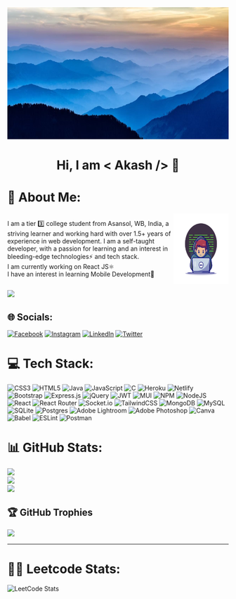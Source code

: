 <img width="100%" height="300px" src="https://github.com/memukherjee/memukherjee/blob/main/images/bg-cover.jpg" alt="cover" />

# **<center>Hi, I am < Akash /> 👋</center>**
# 💫 About Me:
<div style="display:flex;">
<p>I am a tier 3️⃣ college student from Asansol, WB, India, a striving learner and working hard with over 1.5+ years of experience in web development. I am a self-taught developer, with a passion for learning and an interest in bleeding-edge technologies⚡ and tech stack.<br>I am currently working on React JS⚛️<br>I have an interest in learning Mobile Development📱</p>
<img width="25%" align="right" alt="Coder" src="https://github.com/memukherjee/memukherjee/blob/main/images/coder.png" />
</div>


[![](https://visitcount.itsvg.in/api?id=memukherjee&icon=5&color=6)](https://visitcount.itsvg.in)
## 🌐 Socials:
[![Facebook](https://img.shields.io/badge/Facebook-%231877F2.svg?logo=Facebook&logoColor=white)](https://facebook.com/memukherjeee) [![Instagram](https://img.shields.io/badge/Instagram-%23E4405F.svg?logo=Instagram&logoColor=white)](https://instagram.com/memukherjee) [![LinkedIn](https://img.shields.io/badge/LinkedIn-%230077B5.svg?logo=linkedin&logoColor=white)](https://linkedin.com/in/memukherjee) [![Twitter](https://img.shields.io/badge/Twitter-%231DA1F2.svg?logo=Twitter&logoColor=white)](https://twitter.com/memukherjeee) 


# 💻 Tech Stack:
![CSS3](https://img.shields.io/badge/css3-%231572B6.svg?style=for-the-badge&logo=css3&logoColor=white) ![HTML5](https://img.shields.io/badge/html5-%23E34F26.svg?style=for-the-badge&logo=html5&logoColor=white) ![Java](https://img.shields.io/badge/java-%23ED8B00.svg?style=for-the-badge&logo=java&logoColor=white) ![JavaScript](https://img.shields.io/badge/javascript-%23323330.svg?style=for-the-badge&logo=javascript&logoColor=%23F7DF1E) ![C](https://img.shields.io/badge/c-%2300599C.svg?style=for-the-badge&logo=c&logoColor=white) ![Heroku](https://img.shields.io/badge/heroku-%23430098.svg?style=for-the-badge&logo=heroku&logoColor=white) ![Netlify](https://img.shields.io/badge/netlify-%23000000.svg?style=for-the-badge&logo=netlify&logoColor=#00C7B7) ![Bootstrap](https://img.shields.io/badge/bootstrap-%23563D7C.svg?style=for-the-badge&logo=bootstrap&logoColor=white) ![Express.js](https://img.shields.io/badge/express.js-%23404d59.svg?style=for-the-badge&logo=express&logoColor=%2361DAFB) ![jQuery](https://img.shields.io/badge/jquery-%230769AD.svg?style=for-the-badge&logo=jquery&logoColor=white) ![JWT](https://img.shields.io/badge/JWT-black?style=for-the-badge&logo=JSON%20web%20tokens) ![MUI](https://img.shields.io/badge/MUI-%230081CB.svg?style=for-the-badge&logo=material-ui&logoColor=white) ![NPM](https://img.shields.io/badge/NPM-%23000000.svg?style=for-the-badge&logo=npm&logoColor=white) ![NodeJS](https://img.shields.io/badge/node.js-6DA55F?style=for-the-badge&logo=node.js&logoColor=white) ![React](https://img.shields.io/badge/react-%2320232a.svg?style=for-the-badge&logo=react&logoColor=%2361DAFB) ![React Router](https://img.shields.io/badge/React_Router-CA4245?style=for-the-badge&logo=react-router&logoColor=white) ![Socket.io](https://img.shields.io/badge/Socket.io-black?style=for-the-badge&logo=socket.io&badgeColor=010101) ![TailwindCSS](https://img.shields.io/badge/tailwindcss-%2338B2AC.svg?style=for-the-badge&logo=tailwind-css&logoColor=white) ![MongoDB](https://img.shields.io/badge/MongoDB-%234ea94b.svg?style=for-the-badge&logo=mongodb&logoColor=white) ![MySQL](https://img.shields.io/badge/mysql-%2300f.svg?style=for-the-badge&logo=mysql&logoColor=white) ![SQLite](https://img.shields.io/badge/sqlite-%2307405e.svg?style=for-the-badge&logo=sqlite&logoColor=white) ![Postgres](https://img.shields.io/badge/postgres-%23316192.svg?style=for-the-badge&logo=postgresql&logoColor=white) ![Adobe Lightroom](https://img.shields.io/badge/Adobe%20Lightroom-31A8FF.svg?style=for-the-badge&logo=Adobe%20Lightroom&logoColor=white) ![Adobe Photoshop](https://img.shields.io/badge/adobephotoshop-%2331A8FF.svg?style=for-the-badge&logo=adobephotoshop&logoColor=white) ![Canva](https://img.shields.io/badge/Canva-%2300C4CC.svg?style=for-the-badge&logo=Canva&logoColor=white) ![Babel](https://img.shields.io/badge/Babel-F9DC3e?style=for-the-badge&logo=babel&logoColor=black) ![ESLint](https://img.shields.io/badge/ESLint-4B3263?style=for-the-badge&logo=eslint&logoColor=white) ![Postman](https://img.shields.io/badge/Postman-FF6C37?style=for-the-badge&logo=postman&logoColor=white)
# 📊 GitHub Stats:
![](https://github-readme-stats.vercel.app/api?username=memukherjee&theme=nightowl&hide_border=false&include_all_commits=true&count_private=false)<br/>
![](https://github-readme-streak-stats.herokuapp.com/?user=memukherjee&theme=nightowl&hide_border=false)<br/>
![](https://github-readme-stats.vercel.app/api/top-langs/?username=memukherjee&theme=nightowl&hide_border=false&include_all_commits=true&count_private=false&layout=compact)

## 🏆 GitHub Trophies
![](https://github-profile-trophy.vercel.app/?username=memukherjee&theme=onedark&no-frame=false&no-bg=true&margin-w=4)

---


# 👨‍💻 Leetcode Stats:
![LeetCode Stats](https://leetcard.jacoblin.cool/memukherjee?theme=nord&font=Roboto&ext=heatmap)
<!-- Proudly created with GPRM ( https://gprm.itsvg.in ) -->